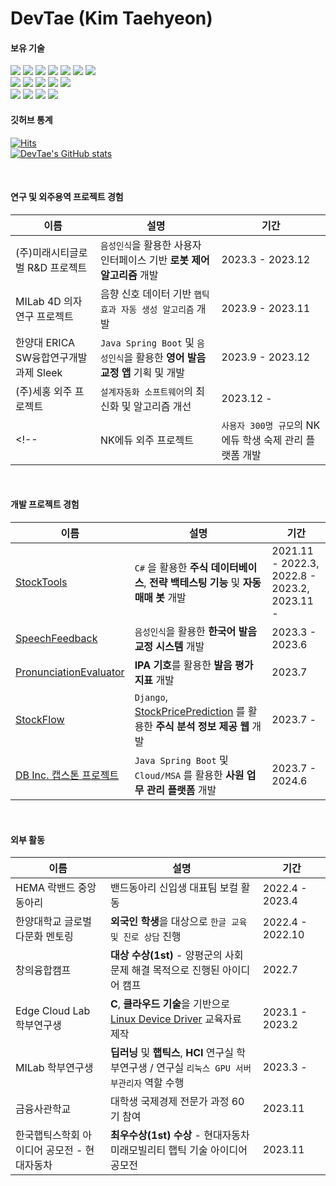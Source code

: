 DevTae (Kim Taehyeon)
=====

#### 보유 기술

<div style="display: inline;">
  <img src="https://img.shields.io/badge/Java-007396?style=flat-square&logo=Java&logoColor=white"/>
  <img src="https://img.shields.io/badge/SpringBoot-6DB33F?style=flat-square&logo=Spring&logoColor=white"/>
  <img src="https://img.shields.io/badge/Python-3776AB?style=flat-square&logo=Python&logoColor=white"/>
  <img src="https://img.shields.io/badge/PyTorch-F05032?style=flat-square&logo=PyTorch&logoColor=white"/>
  <img src="https://img.shields.io/badge/django-092E20?style=flat-square&logo=django&logoColor=white"/>
  <img src="https://img.shields.io/badge/C-A8B9CC?style=flat-square&logo=C&logoColor=white"/>
  <!--<img src="https://img.shields.io/badge/PHP-777BB4?style=flat-square&logo=php&logoColor=white"/>-->
  <img src="https://img.shields.io/badge/C%23-239120?style=flat-square&logo=c-sharp&logoColor=white">
  <br/>
  <img src="https://img.shields.io/badge/HTML5-E34F26?style=flat-square&logo=HTML5&logoColor=white"/> 
  <img src="https://img.shields.io/badge/CSS3-1572B6?style=flat-square&logo=CSS3&logoColor=white"/>
  <img src="https://img.shields.io/badge/JavaScript-F7DF1E?style=flat-square&logo=JavaScript&logoColor=white"/>
  <img src="https://img.shields.io/badge/PostgreSQL-4479A1?style=flat-square&logo=PostgreSQL&logoColor=white"/>
  <img src="https://img.shields.io/badge/MySQL-4479A1?style=flat-square&logo=MySQL&logoColor=white"/>
  <br/>
  <img src="https://img.shields.io/badge/Git-F05032?style=flat-square&logo=git&logoColor=white"/>
  <img src="https://img.shields.io/badge/Linux-FCC624?style=flat-square&logo=linux&logoColor=black"/>
  <img src="https://img.shields.io/badge/Ubuntu-E95420?style=flat-square&logo=Ubuntu&logoColor=white"/>
  <img src="https://img.shields.io/badge/Docker-2496ED?style=flat-square&logo=Docker&logoColor=white"/>
</div>

<br/>

#### 깃허브 통계

[![Hits](https://hits.seeyoufarm.com/api/count/incr/badge.svg?url=https%3A%2F%2Fgithub.com%2FDevTae&count_bg=%2379C83D&title_bg=%23555555&icon=&icon_color=%23E7E7E7&title=hits&edge_flat=false)](https://hits.seeyoufarm.com)
<br/>
[![DevTae's GitHub stats](https://github-readme-stats.vercel.app/api?username=DevTae)](https://github.com/anuraghazra/github-readme-stats)

<br/>

#### 연구 및 외주용역 프로젝트 경험
| 이름 | 설명 | 기간 |
|-------|-------------|-------
| (주)미래시티글로벌 R&D 프로젝트 | `음성인식`을 활용한 사용자 인터페이스 기반 **로봇 제어 알고리즘** 개발 | 2023.3 - 2023.12 |
| MILab 4D 의자 연구 프로젝트 | 음향 신호 데이터 기반 `햅틱 효과 자동 생성 알고리즘` 개발 | 2023.9 - 2023.11 |
| 한양대 ERICA SW융합연구개발과제 Sleek | `Java Spring Boot` 및 `음성인식`을 활용한 **영어 발음 교정 앱** 기획 및 개발 | 2023.9 - 2023.12 |
| (주)세홍 외주 프로젝트 | `설계자동화 소프트웨어`의 최신화 및 알고리즘 개선 | 2023.12 - |
<!--| NK에듀 외주 프로젝트 | `사용자 300명 규모`의 NK에듀 학생 숙제 관리 플랫폼 개발 | 2023.12 - |-->

<br/>

#### 개발 프로젝트 경험

| 이름 | 설명 | 기간 |
|-------|-------------|-------
| [StockTools](https://github.com/DevTae/StockToolsPreview) | `C#` 을 활용한 **주식 데이터베이스**, **전략 백테스팅 기능** 및 **자동 매매 봇** 개발  | 2021.11 - 2022.3, <br/> 2022.8 - 2023.2, <br/> 2023.11 - |
| [SpeechFeedback](https://github.com/DevTae/SpeechFeedback) | `음성인식`을 활용한 **한국어 발음 교정 시스템** 개발 | 2023.3 - 2023.6 |
| [PronunciationEvaluator](https://github.com/DevTae/PronunciationEvaluator) | **IPA 기호**를 활용한 **발음 평가 지표** 개발 | 2023.7 |
| [StockFlow](https://github.com/DevTae/StockFlow) | `Django`, [StockPricePrediction](https://github.com/DevTae/StockPricePredictionPreview) 를 활용한 **주식 분석 정보 제공 웹** 개발 | 2023.7 - |
| [DB Inc. 캡스톤 프로젝트](https://github.com/DB-Inc-Capstone) | `Java Spring Boot` 및 `Cloud/MSA` 를 활용한 **사원 업무 관리 플랫폼** 개발 | 2023.7 - 2024.6 |

<br/>

#### 외부 활동

| 이름 | 설명 | 기간 |
-------|-------------|-------
| HEMA 락밴드 중앙동아리 | 밴드동아리 신입생 대표팀 보컬 활동 | 2022.4 - 2023.4 |
| 한양대학교 글로벌다문화 멘토링 | **외국인 학생**을 대상으로 `한글 교육 및 진로 상담` 진행 | 2022.4 - 2022.10 |
| 창의융합캠프 |  **대상 수상(1st)** - 양평군의 사회 문제 해결 목적으로 진행된 아이디어 캠프 | 2022.7 |
| Edge Cloud Lab 학부연구생 | **C**, **클라우드 기술**을 기반으로 [Linux Device Driver](https://github.com/DevTae/Linux-Device-Driver) 교육자료 제작 | 2023.1 - 2023.2 |
| MILab 학부연구생 | **딥러닝** 및 **햅틱스**, **HCI** 연구실 학부연구생 / 연구실 `리눅스 GPU 서버 부관리자` 역할 수행 | 2023.3 - |
| 금융사관학교 | 대학생 국제경제 전문가 과정 60기 참여 | 2023.11 |
| 한국햅틱스학회 아이디어 공모전 - 현대자동차 | **최우수상(1st) 수상** - 현대자동차 미래모빌리티 햅틱 기술 아이디어 공모전 | 2023.11 |
